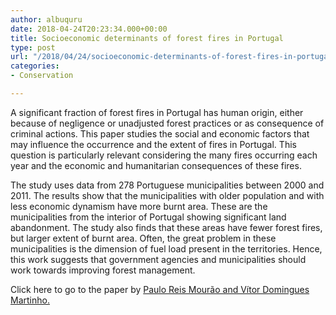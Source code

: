 ```yaml
---
author: albuquru
date: 2018-04-24T20:23:34.000+00:00
title: Socioeconomic determinants of forest fires in Portugal
type: post
url: "/2018/04/24/socioeconomic-determinants-of-forest-fires-in-portugal/"
categories:
- Conservation

---
```

A significant fraction of forest fires in Portugal has human origin, either because of negligence or unadjusted forest practices or as consequence of criminal actions. This paper studies the social and economic factors that may influence the occurrence and the extent of fires in Portugal. This question is particularly relevant considering the many fires occurring each year and the economic and humanitarian consequences of these fires.

The study uses data from 278 Portuguese municipalities between 2000 and 2011. The results show that the municipalities with older population and with less economic dynamism have more burnt area. These are the municipalities from the interior of Portugal showing significant land abandonment. The study also finds that these areas have fewer forest fires, but larger extent of burnt area. Often, the great problem in these municipalities is the dimension of fuel load present in the territories. Hence, this work suggests that government agencies and municipalities should work towards improving forest management.

Click here to go to the paper by [Paulo Reis Mourão and Vítor Domingues Martinho.](https://www.sciencedirect.com/science/article/pii/S1389934114000367)